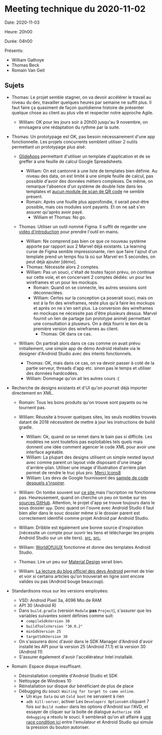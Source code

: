 # Meeting technique du 2020-11-02

Date: 2020-11-03

Heure: 20h00

Durée: 04h00

Présents:

- William Gathoye
- Thomas Beck
- Romain Van Geit

## Sujets

* Thomas: Le projet semble stagner, on va devoir accélérer le travail au niveau
  du dev, travailler quelques heures par semaine ne suffit plus. Il faut faire
  ça quasiment de façon quotidienne histoire de présenter quelque chose au
  client au plus vite et respecter notre approche Agile.
    * William: OK pour les jours soir à 20h00 jusqu'au 9 novembre, on
      envisagera une rédaptation du rythme par la suite.

* Thomas: Un prototypage est OK, pas besoin nécessairement d'une app
  fonctionnelle. Les projets concurrents semblent utiliser 2 outils permettant
  un prototypage plus aisé:
    * [GlideApps](https://www.glideapps.com) permettant d'utiliser un template
      d'application et de se greffer à une feuille de calcul Google
      Spreadsheets.
        * William: On est cantonné à une liste de templates bien définie. Au
          niveau des data, on est limité à une simple feuille de calcul, pas
          possible d'avoir des données métiers complexes. De même, on remarque
          l'absence d'un système de double liste dans les templates et [aucun
          module de scan de QR
          code](https://www.glideapps.com/templates?category=All) ne semble
          présent.
        * Romain: Après une fouille plus approfondie, il serait peut-être
          possible, mais ces modules sont payants. Et on ne sait s'en assurer
          qu'après avoir payé.
            * William et Thomas: No go.

    * Thomas: Utiliser un outil nommé Figma. Il suffit de regarder une [vidéo
      d'introduction](https://www.youtube.com/watch?v=3q3FV65ZrUs&ab_channel=DesignCourse)
      pour prendre l'outil en mains.
        * William: Ne comprend pas bien ce que ce nouveau système apporte par
          rapport aux 2 Marvel déjà existants. La learning curse de Figma semble
          impressionante, rien que faire l'ajout d'un template prend un temps
          fou là où sur Marvel en 5 secondes, on peut déjà ajouter [démo].
        * Thomas: Nécessite alors 2 comptes.
        * William: Pas un souci, c'était de toutes façon prévu, on continue sur
          cette voie, et en concervant 2 comptes dédiés: un pour les wireframes
          et un pour les mockups.
            * Romain: Quand on se connecte, les autres sessions sont
              déconnectées.
            * William: Certes sur la conception ça poserait souci, mais on est
              à la fin des wireframes, reste plus qu'à faire les mockups et
              après on ne s'en sert plus. La conversion des wireframes en
              mockups ne nécessite pas d'être plusieurs dessus. Marvel fournit
              un lien de partage (un prototype animé) permettant une
              consultation à plusieurs. On a déjà fourni le lien de la première
              version des wireframes au client.
                * Thomas: OK dans ce cas.

    * William: On partirait alors dans ce cas comme on avait prévu
      initiallement, une simple app de démo Android réalisée via le designer
      d'Android Studio avec des intents fonctionnels.
        * Thomas: OK, mais dans ce cas, on va devoir passer à coté de la partie
          serveur, threads d'app etc. sinon pas le temps et utiliser des
          données hardcodées.
        * William: Dommage qu'on ait les autres cours :(
    
* Recherche de designs existants et d'UI qu'on pourrait déjà importer
  directement en XML.
    * Romain: Tous les bons produits qu'on trouve sont payants ou ne tournent
      pas.
    * William: Réussite à trouver quelques sites, les seuls modèles trouvés
      datant de 2018 nécessitent de mettre à jour les instructions de build
      gradle.
        * William: Ok, quand on se remet dans le bain pas si difficile. Les
          modèles ne sont toutefois pas exploitables tels quels mais donnent
          une idée comment agencer le code XML pour avoir une interface
          agréable.
        * William: La plupart des designs utilisent un simple nested layout
          avec comme parent un layout vide disposant d'une image
          d'arrière-plan. Utiliser une image d'illustration d'arrière plan
          permet de rendre le truc plus pro. [Merci
          Icons8](https://icons8.com/illustrations/kitchen%20set)
        * William: Les devs de Google fournissent des [sample de code desquels
          s'inspirer](https://developer.android.com/samples).

    * William: On tombe souvent sur [ce site ](https://wsdesign.in) mais
      l'iscription ne fonctionne pas. Heureusement, quand on cherche un peu on
      tombe sur les [sources GitHub](https://github.com/wsdesignuiux).
      Attention, le projet d'app se trouve toujours dans le sous dossier `app`.
      Donc quand on l'ouvre avec Android Studio il faut bien aller dans le souc
      dossier même si le dossier parent est correctement identifié comme projet
      Android par Android Studio.

    * William: Dribble est également une bonne source d'inspiration (nécessite
      un compte pour ouvrir les liens et télécharger les projets Android Studio
      sur un site tiers).
      [src.](https://dribbble.com/wsdesignuiux/projects/512122-WSDesign)
      [src.](https://dribbble.com/shots/6197569-Free-android-login-designs-with-xml-source-code)

    * William: [WorldOfUiUX](https://www.worldofuiux.com) fonctionne et donne
      des templates Android Studio.

    * Thomas: Lire un peu sur [Material
      Design](https://material.io/resources/get-started#design) serait bien.

    * William: [La lecture du blog officiel des devs
      Android](https://android-developers.googleblog.com) permet de trier et
      voir si certains articles qu'on trouverait en ligne sont encore valides
      ou pas (Android bouge beaucoup).


* Standardisons nous sur les versions employées:

    * VSD: Android Pixel 3a, 4096 Mio de RAM
    * API 30 (Android R)
    * Dans `build.gradle` (version `Module` **pas** `Project`), s'assurer que
      les variables suivantes soient définies comme suit:
        * `compileSdkVersion 30`
        * `buildToolsVersion "30.0.2"`
        * `minSdkVersion 25`
        * `targetSdkVersion 30`
    * On s'assurera donc d'avoir dans le SDK Manager d'Android d'avoir installé
      les API pour la version 25 (Android 7.1.1) et la version 30 (Android 11)
    * S'assurer également d'avoir l'accélérateur Intel installalé.

* Romain: Espace disque insuffisant.
    * Désinstallation complète d'Android Studio et SDK
    * Nettoyage de Windows 10
    * Réinstallation sur disque dur bénéficiant de plus de place
    * Débugging du souci: `Waiting for target to come online`.
        * Un `Wipe Data` ou un `Cold boot` ne servaient à rien
        * `adb kill-server`, activer Les `Developers Options`en cliquant 7 fois
          sur `Build number` dans les options d'Android sur l'AVD, et essayer
          de cliquer sur la boite de dialogue `Authorize USB debugging` a résolu
          le souci. Il semblerait qu'on ait affaire à [une race condition
          ici](https://stackoverflow.com/questions/42816127/waiting-for-target-device-to-come-online#comment114332387_43187806)
          entre l'emulateur et Android Studio qui simule la pression du bouton
          autoriser.

